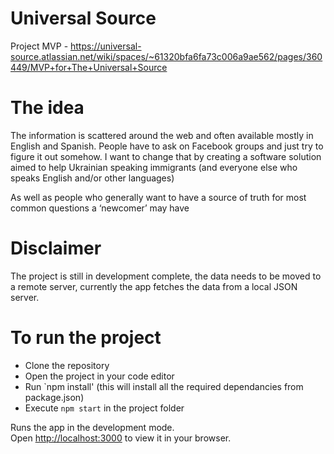 # Universal Source
Project MVP -  https://universal-source.atlassian.net/wiki/spaces/~61320bfa6fa73c006a9ae562/pages/360449/MVP+for+The+Universal+Source

# The idea
The information is scattered around the web and often available mostly in English and Spanish. People have to ask on Facebook groups and just try to figure it out somehow. I want to change that by creating a software solution aimed to help Ukrainian speaking immigrants (and everyone else who speaks English and/or other languages)

 As well as people who generally want to have a source of truth for most common questions a ‘newcomer’ may have

# Disclaimer

The project is still in development complete, the data needs to be moved to a remote server, currently the app fetches the data from a local JSON server.


# To run the project

- Clone the repository
- Open the project in your code editor
- Run `npm install' (this will install all the required dependancies from package.json)
- Execute `npm start` in the project folder

Runs the app in the development mode.\
Open [http://localhost:3000](http://localhost:3000) to view it in your browser.
